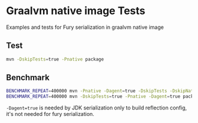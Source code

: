 # Graalvm native image Tests

Examples and tests for Fury serialization in graalvm native image

## Test

```bash
mvn -DskipTests=true -Pnative package
```

## Benchmark

```bash
BENCHMARK_REPEAT=400000 mvn -Pnative -Dagent=true -DskipTests -DskipNativeBuild=true package exec:exec@java-agent
BENCHMARK_REPEAT=400000 mvn -DskipTests=true -Pnative -Dagent=true package
```

`-Dagent=true` is needed by JDK serialization only to build reflection config, it's not needed for fury serialization.

